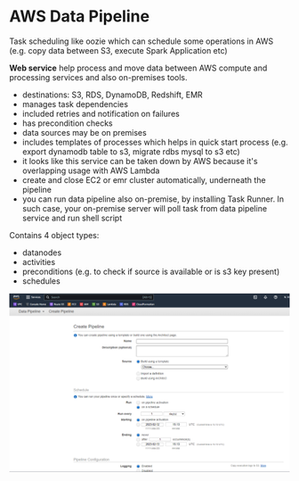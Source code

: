 # AWS Data Pipeline
Task scheduling like oozie which can schedule some operations in AWS (e.g. copy data between S3, execute Spark Application etc)

**Web service** help process and move data between AWS compute and processing services and also on-premises tools.

* destinations: S3, RDS, DynamoDB, Redshift, EMR
* manages task dependencies
* included retries and notification on failures
* has precondition checks
* data sources may be on premises
* includes templates of processes which helps in quick start process (e.g. export dynamodb table to s3, migrate rdbs mysql to s3 etc)
* it looks like this service can be taken down by AWS because it's overlapping usage with AWS Lambda
* create and close EC2 or emr cluster automatically, underneath the pipeline
* you can run data pipeline also on-premise, by installing Task Runner. In such case, your on-premise server will poll task from data pipeline service and run shell script

Contains 4 object types:
* datanodes
* activities
* preconditions (e.g. to check if source is available or is s3 key present)
* schedules

![img_7.png](img_7.png)